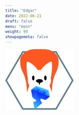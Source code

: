 ```yaml
---
title: "Edgar"
date: 2022-06-21
draft: false
menu: "main"
weight: 90
showpagemeta: false
---
```


![Edgar the diamond squirrel](/img/Edgar.png "Edgar the diamond squirrel")

